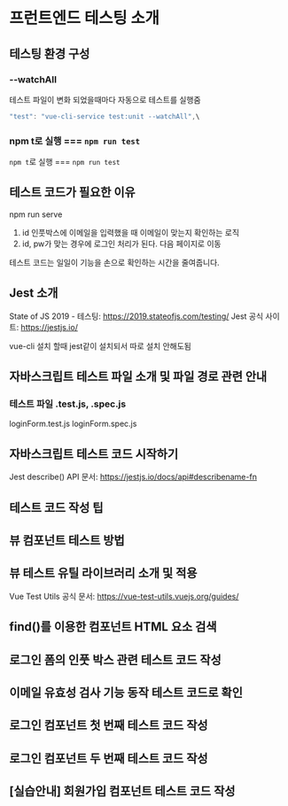 # 프런트엔드 테스팅 소개

## 테스팅 환경 구성
### --watchAll
테스트 파일이 변화 되었을때마다 자동으로 테스트를 실행줌
```javascript
"test": "vue-cli-service test:unit --watchAll",\
```

### npm t로 실행 === `npm run test`
`npm t`로 실행 === `npm run test`

## 테스트 코드가 필요한 이유
npm run serve
1. id 인풋박스에 이메일을 입력했을 때 이메일이 맞는지 확인하는 로직
2. id, pw가 맞는 경우에 로그인 처리가 된다. 다음 페이지로 이동

테스트 코드는 일일이 기능을 손으로 확인하는 시간을 줄여줍니다.

## Jest 소개
State of JS 2019 - 테스팅: https://2019.stateofjs.com/testing/
Jest 공식 사이트: https://jestjs.io/

vue-cli 설치 할때 jest같이 설치되서 따로 설치 안해도됨

## 자바스크립트 테스트 파일 소개 및 파일 경로 관련 안내
### 테스트 파일 .test.js, .spec.js
loginForm.test.js
loginForm.spec.js

## 자바스크립트 테스트 코드 시작하기
Jest describe() API 문서: https://jestjs.io/docs/api#describename-fn

## 테스트 코드 작성 팁

## 뷰 컴포넌트 테스트 방법

## 뷰 테스트 유틸 라이브러리 소개 및 적용
Vue Test Utils 공식 문서: https://vue-test-utils.vuejs.org/guides/

## find()를 이용한 컴포넌트 HTML 요소 검색

## 로그인 폼의 인풋 박스 관련 테스트 코드 작성

## 이메일 유효성 검사 기능 동작 테스트 코드로 확인

## 로그인 컴포넌트 첫 번째 테스트 코드 작성

## 로그인 컴포넌트 두 번째 테스트 코드 작성

## [실습안내] 회원가입 컴포넌트 테스트 코드 작성

